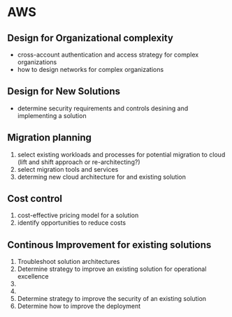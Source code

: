 # AWS

## Design for Organizational complexity

* cross-account authentication and access strategy for complex organizations
* how to design networks for complex organizations

## Design for New Solutions

* determine security requirements and controls desining and implementing a solution

## Migration planning

1. select existing workloads and processes for potential migration to cloud (lift and shift approach or re-architecting?)
2. select migration tools and services
3. determing new cloud architecture for and existing solution

## Cost control

1. cost-effective pricing model for a solution
2. identify opportunities to reduce costs

## Continous Improvement for existing solutions

1. Troubleshoot solution architectures
2. Determine strategy to improve an existing solution for operational excellence
3.
4.
5. Determine strategy to improve the security of an existing solution
6. Determine how to improve the deployment
